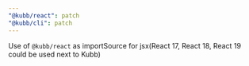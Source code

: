 ```yaml
---
"@kubb/react": patch
"@kubb/cli": patch
---
```


Use of `@kubb/react` as importSource for jsx(React 17, React 18, React 19 could be used next to Kubb)
